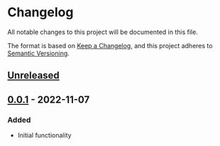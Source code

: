 # Changelog

All notable changes to this project will be documented in this file.

The format is based on [Keep a Changelog](https://keepachangelog.com/en/1.0.0/),
and this project adheres to [Semantic Versioning](https://semver.org/spec/v2.0.0.html).

<!-- FORMATTING CHEATSHEET:
## [M.m.p] - yyyy-mm-dd

### Added  - for new features.
### Changed - for changes in existing functionality.
### Deprecated - for soon-to-be removed features.
### Removed - for now removed features.
### Fixed - for any bug fixes.
### Security - in case of vulnerabilities. 

[Unreleased]: https://github.com/asphaltbuffet/go-cistercian/compare/v1.0.0...HEAD
[1.0.0]: https://github.com/asphaltbuffet/go-cistercian/compare/v0.0.1...v1.0.0
[0.0.1]: https://github.com/asphaltbuffet/go-cistercian/releases/tag/v0.0.1
-->

## [Unreleased]

## [0.0.1] - 2022-11-07

### Added

- Initial functionality

[Unreleased]: https://github.com/asphaltbuffet/go-cistercian/compare/v0.0.1...HEAD
[0.0.1]: https://github.com/asphaltbuffet/go-cistercian/releases/tag/v0.0.1
